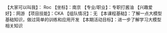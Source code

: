 【大家可以叫我】： Roc
【坐标】：南京
【专业/职业】：专职打酱油
【兴趣爱好】：网游
【项目技能】：CKA
【组队情况】：无
【本课程基础】：了解一点大模型基础知识，做过简单的训练和应用开发
【本期活动目标】：进一步了解学习大模型相关知识